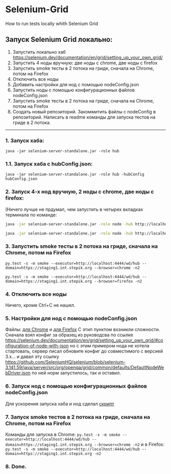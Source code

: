 # Selenium-Grid
How to run tests locally whith Selenium Grid

## Запуск Selenium Grid локально:
1. Запустить локально хаб https://selenium.dev/documentation/en/grid/setting_up_your_own_grid/
2. Запустить 4 ноды вручную: две ноды с chrome, две ноды c firefox
3. Запустить smoke тесты в 2 потока на гриде, сначала на Chrome, потом на Firefox
4. Отключить все ноды
5. Добавить настройки для нод с помощью nodeConfig.json
6. Запустить ноды с помощью конфигурационных файлов nodeConfig.json
7. Запустить smoke тесты в 2 потока на гриде, сначала на Chrome, потом на Firefox
8. Создать новый репозиторий. Закоммитить файлы с nodeConfig в репозиторий. Написать в readme команды для запуска тестов на гриде в 2 потока.


------------------------

### 1. Запуск хаба:

`java -jar selenium-server-standalone.jar -role hub`

### 1.1. Запуск хаба с hubConfig.json:

`java -jar selenium-server-standalone.jar -role hub -hubConfig hubConfig.json`

### 2. Запуск 4-х нод вручную, 2 ноды с chrome, две ноды c firefox:
(Ничего лучше не прдумал, чем запустить в четырех вкладках терминала по команде:
```bash
java -jar selenium-server-standalone.jar -role node -hub http://localhost:4444 -browser browserName=chrome

java -jar selenium-server-standalone.jar -role node -hub http://localhost:4444 -browser browserName=firefox

```

### 3. Запустить smoke тесты в 2 потока на гриде, сначала на Chrome, потом на Firefox
```
py.test -s -m smoke --executor=http://localhost:4444/wd/hub --domain=https://staging1.int.stepik.org --browser=chrome -n2

py.test -s -m smoke --executor=http://localhost:4444/wd/hub --domain=https://staging1.int.stepik.org --browser=firefox -n2
```

### 4. Отключить все ноды
Ничего, кроме Ctrl+C не нашел.

### 5. Настройки для нод с помощью nodeConfig.json
Файлы: [для Chrome](cromeNodeConfig.json) и [для Firefox](firefoxNodeConfig.json)
С этип пунктом возникли сложности. Сначала взял конфиг за образец из руководсва по ссылке https://selenium.dev/documentation/en/grid/setting_up_your_own_grid/#configuration-of-node-with-json
но с этим примером нода не хотела стартовать, сервер писал обновите конфиг до совместимого с версией 3.х... и давал эту ссылку https://github.com/SeleniumHQ/selenium/blob/selenium-3.141.59/java/server/src/org/openqa/grid/common/defaults/DefaultNodeWebDriver.json
по ней норм запустилось, так и оставил.

### 6. Запуск нод с помощью конфигурационных файлов nodeConfig.json
Для ускорения запуска хаба и нод сделал [скрипт](startSG.sh)

### 7. Запуск smoke тестов в 2 потока на гриде, сначала на Chrome, потом на Firefox
Команды для запуска в Chrome:
`py.test -s -m smoke --executor=http://localhost:4444/wd/hub --domain=https://staging1.int.stepik.org --browser=chrome -n2`
и в Firefox:
`py.test -s -m smoke --executor=http://localhost:4444/wd/hub --domain=https://staging1.int.stepik.org -n2`

### 8. Done.
